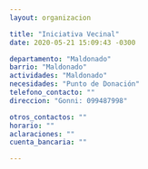 ```yaml
---
layout: organizacion

title: "Iniciativa Vecinal"
date: 2020-05-21 15:09:43 -0300

departamento: "Maldonado"
barrio: "Maldonado"
actividades: "Maldonado"
necesidades: "Punto de Donación"
telefono_contacto: ""
direccion: "Gonni: 099487998"

otros_contactos: ""
horario: ""
aclaraciones: ""
cuenta_bancaria: ""

---
```

